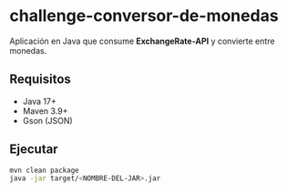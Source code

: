 # challenge-conversor-de-monedas

Aplicación en Java que consume **ExchangeRate-API** y convierte entre monedas.

## Requisitos
- Java 17+
- Maven 3.9+
- Gson (JSON)

## Ejecutar
```bash
mvn clean package
java -jar target/<NOMBRE-DEL-JAR>.jar
